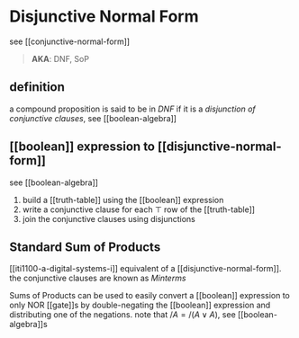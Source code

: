 # Disjunctive Normal Form

see [[conjunctive-normal-form]]

> **AKA**: DNF, SoP

## definition

a compound proposition is said to be in _DNF_ if it is a _disjunction of conjunctive clauses_, see [[boolean-algebra]]

## [[boolean]] expression to [[disjunctive-normal-form]]

see [[boolean-algebra]]

1. build a [[truth-table]] using the [[boolean]] expression
2. write a conjunctive clause for each $\top$ row of the [[truth-table]]
3. join the conjunctive clauses using disjunctions

## Standard Sum of Products

[[iti1100-a-digital-systems-i]] equivalent of a [[disjunctive-normal-form]]. the conjunctive clauses are known as _Minterms_

Sums of Products can be used to easily convert a [[boolean]] expression to only NOR [[gate]]s by double-negating the [[boolean]] expression and distributing one of the negations. note that $/A = /(A \lor A)$, see [[boolean-algebra]]s
